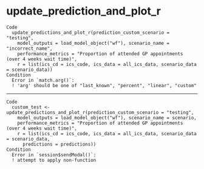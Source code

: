 # update_prediction_and_plot_r

    Code
      update_predictions_and_plot_r(prediction_custom_scenario = "testing",
        model_outputs = load_model_object("wf"), scenario_name = "incorrect_name",
        performance_metrics = "Proportion of attended GP appointments (over 4 weeks wait time)",
        r = list(ics_cd = ics_code, ics_data = all_ics_data, scenario_data = scenario_data))
    Condition
      Error in `match.arg()`:
      ! 'arg' should be one of "last_known", "percent", "linear", "custom"

---

    Code
      custom_test <- update_predictions_and_plot_r(prediction_custom_scenario = "testing",
        model_outputs = load_model_object("wf"), scenario_name = scenario,
        performance_metrics = "Proportion of attended GP appointments (over 4 weeks wait time)",
        r = list(ics_cd = ics_code, ics_data = all_ics_data, scenario_data = scenario_data,
          predictions = predictions))
    Condition
      Error in `session$sendModal()`:
      ! attempt to apply non-function


